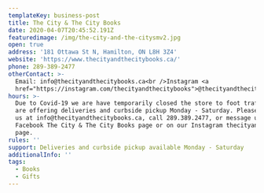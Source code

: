 ```yaml
---
templateKey: business-post
title: The City & The City Books
date: 2020-04-07T20:45:52.191Z
featuredimage: /img/the-city-and-the-citysmv2.jpg
open: true
address: '181 Ottawa St N, Hamilton, ON L8H 3Z4'
website: 'https://www.thecityandthecitybooks.ca/'
phone: 289-389-2477
otherContact: >-
  Email: info@thecityandthecitybooks.ca<br />Instagram <a
  href="https://instagram.com/thecityandthecitybooks">@thecityandthecitybooks</a>
hours: >-
  Due to Covid-19 we are have temporarily closed the store to foot traffic. We
  are offering deliveries and curbside pickup Monday - Saturday. Please contact
  us at info@thecityandthecitybooks.ca, call 289.389.2477, or message us on
  Facebook The City & The City Books page or on our Instagram thecityandthebooks
  page.
rules: ''
support: Deliveries and curbside pickup available Monday - Saturday
additionalInfo: ''
tags:
  - Books
  - Gifts
---
```

